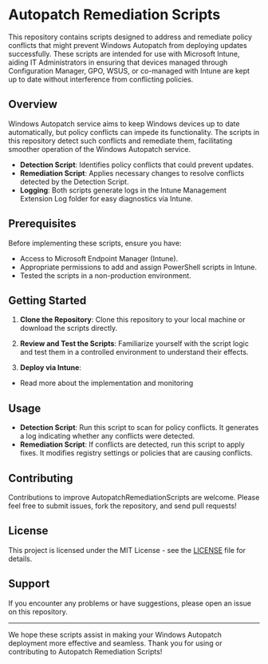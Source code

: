 # Autopatch Remediation Scripts

This repository contains scripts designed to address and remediate policy conflicts that might prevent Windows Autopatch from deploying updates successfully. 
These scripts are intended for use with Microsoft Intune, aiding IT Administrators in ensuring that devices managed through Configuration Manager, GPO, WSUS, or co-managed with Intune are kept up to date without interference from conflicting policies.

## Overview

Windows Autopatch service aims to keep Windows devices up to date automatically, but policy conflicts can impede its functionality. 
The scripts in this repository detect such conflicts and remediate them, facilitating smoother operation of the Windows Autopatch service.

- **Detection Script**: Identifies policy conflicts that could prevent updates.
- **Remediation Script**: Applies necessary changes to resolve conflicts detected by the Detection Script.
- **Logging**: Both scripts generate logs in the Intune Management Extension Log folder for easy diagnostics via Intune.

## Prerequisites

Before implementing these scripts, ensure you have:

- Access to Microsoft Endpoint Manager (Intune).
- Appropriate permissions to add and assign PowerShell scripts in Intune.
- Tested the scripts in a non-production environment.

## Getting Started

1. **Clone the Repository**: Clone this repository to your local machine or download the scripts directly.

2. **Review and Test the Scripts**: Familiarize yourself with the script logic and test them in a controlled environment to understand their effects.

3. **Deploy via Intune**:
- Read more about the implementation and monitoring 

## Usage

- **Detection Script**: Run this script to scan for policy conflicts. It generates a log indicating whether any conflicts were detected.
- **Remediation Script**: If conflicts are detected, run this script to apply fixes. It modifies registry settings or policies that are causing conflicts.

## Contributing

Contributions to improve AutopatchRemediationScripts are welcome. Please feel free to submit issues, fork the repository, and send pull requests!

## License

This project is licensed under the MIT License - see the [LICENSE](LICENSE) file for details.

## Support

If you encounter any problems or have suggestions, please open an issue on this repository.

---

We hope these scripts assist in making your Windows Autopatch deployment more effective and seamless. Thank you for using or contributing to Autopatch Remediation Scripts!
